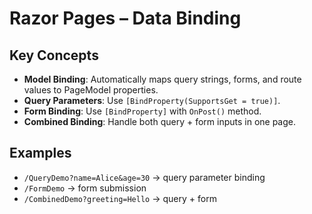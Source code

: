 # Razor Pages – Data Binding

## Key Concepts
- **Model Binding**: Automatically maps query strings, forms, and route values to PageModel properties.
- **Query Parameters**: Use `[BindProperty(SupportsGet = true)]`.
- **Form Binding**: Use `[BindProperty]` with `OnPost()` method.
- **Combined Binding**: Handle both query + form inputs in one page.

## Examples
- `/QueryDemo?name=Alice&age=30` → query parameter binding
- `/FormDemo` → form submission
- `/CombinedDemo?greeting=Hello` → query + form
